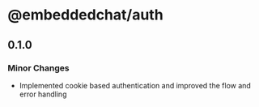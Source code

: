 # @embeddedchat/auth

## 0.1.0

### Minor Changes

- Implemented cookie based authentication and improved the flow and error handling
